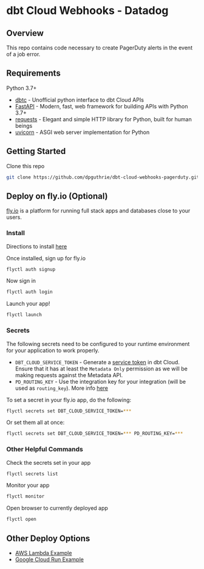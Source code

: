 # dbt Cloud Webhooks - Datadog

## Overview

This repo contains code necessary to create PagerDuty alerts in the event of a job error.

## Requirements

Python 3.7+

- [dbtc](https://dbtc.dpguthrie.com) - Unofficial python interface to dbt Cloud APIs
- [FastAPI](https://fastapi.tiangolo.com) - Modern, fast, web framework for building APIs with Python 3.7+
- [requests](https://requests.readthedocs.io/en/latest/) - Elegant and simple HTTP library for Python, built for human beings
- [uvicorn](https://uvicorn.org) - ASGI web server implementation for Python 

## Getting Started

Clone this repo

```bash
git clone https://github.com/dpguthrie/dbt-cloud-webhooks-pagerduty.git
```

## Deploy on fly.io (Optional)

[fly.io](https://fly.io) is a platform for running full stack apps and databases close to your users.

### Install

Directions to install [here](https://fly.io/docs/hands-on/install-flyctl/)

Once installed, sign up for fly.io

```bash
flyctl auth signup
```

Now sign in

```bash
flyctl auth login
```

Launch your app!

```bash
flyctl launch
```

### Secrets

The following secrets need to be configured to your runtime environment for your application to work properly.

- `DBT_CLOUD_SERVICE_TOKEN` - Generate a [service token](https://docs.getdbt.com/docs/dbt-cloud-apis/service-tokens#generating-service-account-tokens) in dbt Cloud.  Ensure that it has at least the `Metadata Only` permission as we will be making requests against the Metadata API.
- `PD_ROUTING_KEY` - Use the integration key for your integration (will be used as `routing_key`).  More info [here](https://developer.pagerduty.com/docs/ZG9jOjExMDI5NTgw-events-api-v2-overview#getting-started)

To set a secret in your fly.io app, do the following:

```bash
flyctl secrets set DBT_CLOUD_SERVICE_TOKEN=***
```

Or set them all at once:

```bash
flyctl secrets set DBT_CLOUD_SERVICE_TOKEN=*** PD_ROUTING_KEY=***
```

### Other Helpful Commands

Check the secrets set in your app

```bash
flyctl secrets list
```

Monitor your app

```bash
flyctl monitor
```

Open browser to currently deployed app

```bash
flyctl open
```

## Other Deploy Options

- [AWS Lambda Example](https://adem.sh/blog/tutorial-fastapi-aws-lambda-serverless)
- [Google Cloud Run Example](https://github.com/sekR4/FastAPI-on-Google-Cloud-Run)